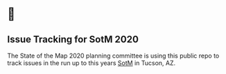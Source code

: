 # 🌵
## Issue Tracking for SotM 2020

The State of the Map 2020 planning committee is using this public repo to track issues in the run up to this years [SotM](https://2020.stateofthemap.us) in Tucson, AZ.
